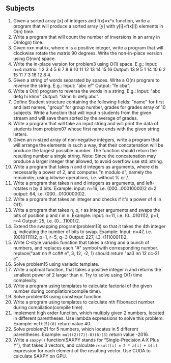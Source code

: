 ## Subjects

1. Given a sorted array [x] of integers and f(x)=x^x function, write a program that will produce a sorted array [y] with y[i]=f(x[i]) elements in O(n) time.
2. Write a program that will count the number of inversions in an array in O(nlogn) time.
3. Given nxn matrix, where n is a positive integer, write a program that will clockwise rotate the matrix 90 degrees. Write the non-in-place version using O(nxn) space.
4. Write the in-place version for problem3 using O(1) space. E.g.: Input: n=4 matrix: 1 2 3 4 5 6 7 8 9 10 11 12 13 14 15 16 Output: 13 9 5 1 14 10 6 2 15 11 7 3 16 12 8 4.
5. Given a string of words separated by spaces. Write a O(n) program to reverse the string. E.g.: Input: "abc ef" Output: "fe cba".
6. Write a O(n) program to reverse the words in a string. E.g.: Input: "abc defg hi klmn" Output: "klmn hi defg abc".
7. Define Student structure containing the following fields: "name" for first and last names, "group" for group number, grades for grades array of 10 subjects. Write a function that will input n students from the given stream and will save them sorted by the average of grades.
8. Write a program that will take an input string and will print the data of students from problem07 whose first name ends with the given string letters.
9. Given an n-sized array of non-negative integers, write a program that will arrange the elements in such a way, that their concatenation will be produce the largest possible number. The function should return the resulting number a single string. Note: Since the concatenation may produce a larger integer than allowed, to avoid overflow use std::string.
10. Write a program that takes n and d integers as arguments, where d is necessarily a power of 2, and computes "n modulo d", namely the remainder, using bitwise operations, i.e. without % or /.
11. Write a program that takes n and d integers as arguments, and left-rotates n by d bits. Example: input: n=16, i.e. (000...00010000)2 d=2 output: 64, i.e. (000...01000000)2.
12. Write a program that takes an integer and checks if it's a power of 4 in O(1).
13. Write a program that takes n, p, r as integer arguments and swaps the bits of position p and r in n. Example: Input: n=11, i.e. (0...01011)2, p=1, r=4 Output: 25, i.e. (0....11001)2.
14. Extend the swapping program(problem13) so that it takes the 4th integer q, indicating the number of bits to swap. Example: Input: n=47, i.e. (00101111)2, p=1, r=5, q=3 Output: 227, i.3. (11100011)2.
15. Write C-style variadic function that takes a string and a bunch of numbers, and replaces each "#" symbol with corresponding number. replace("aa# nn # cc## e", 3, 12, -2, 1) should return "aa3 nn 12 cc-21 e".
16. Solve problem15 using variadic template.
17. Write a optimal function, that takes a positive integer n and returns the smallest power of 2 larger than n. Try to solve using O(1) time complexity.
18. Write a program using templates to calculate factorial of the given number during compilation(compile time).
19. Solve problem18 using constexpr function.
20. Write a program using templates to calculate nth Fibonacci number during compilation(compile time).
21. Implement high order function, which multiply given 2 numbers, located in different parentheses. Use lambda expressions to solve this problem. Example: <code>mult(5)(8)</code> return value 40.
22. Solve problem21 for 5 numbers, which locates in 5 different parentheses. Example: <code>mult(2)(7)(-8)(6)(3)</code> return value -2016.
23.  Write a <code>saxpy()</code> function(SAXPY stands for “Single-Precision A·X Plus Y”), that takes 3 vectors, and calculate <code>result[i] = 2 * a[i] + b[i]</code> expression for each element of the resulting vector. Use CUDA to calculate SAXPY on GPU.
